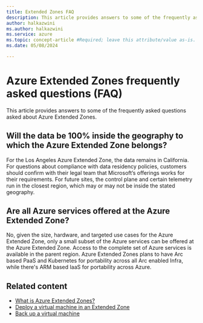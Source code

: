 ```yaml
---
title: Extended Zones FAQ
description: This article provides answers to some of the frequently asked questions asked about Azure Extended Zones. 
author: halkazwini
ms.author: halkazwini
ms.service: azure
ms.topic: concept-article #Required; leave this attribute/value as-is.
ms.date: 05/08/2024

---
```


# Azure Extended Zones frequently asked questions (FAQ)

This article provides answers to some of the frequently asked questions asked about Azure Extended Zones.

## Will the data be 100% inside the geography to which the Azure Extended Zone belongs?

For the Los Angeles Azure Extended Zone, the data remains in California. For questions about compliance with data residency policies, customers should confirm with their legal team that Microsoft’s offerings works for their requirements. For future sites, the control plane and certain telemetry run in the closest region, which may or may not be inside the stated geography.

## Are all Azure services offered at the Azure Extended Zone?

No, given the size, hardware, and targeted use cases for the Azure Extended Zone, only a small subset of the Azure services can be offered at the Azure Extended Zone. Access to the complete set of Azure services is available in the parent region. Azure Extended Zones plans to have Arc based PaaS and Kubernetes for portability across all Arc enabled Infra, while there's ARM based IaaS for portability across Azure.

## Related content

- [What is Azure Extended Zones?](overview.md)
- [Deploy a virtual machine in an Extended Zone](deploy-vm-portal.md)
- [Back up a virtual machine](backup-virtual-machine.md)
